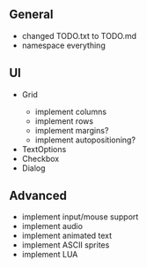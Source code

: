 ## General
<ul>
	<li>changed TODO.txt to TODO.md</li>
	<li>namespace everything</li>
</ul>

## UI
<ul>
	<li>Grid</li>
		<ul>
		<li>implement columns</li>
		<li>implement rows</li>
		<li>implement margins?</li>
		<li>implement autopositioning?</li>
		</ul>
	<li>TextOptions</li>
	<li>Checkbox</li>
	<li>Dialog</li>
</ul>

## Advanced
<ul>
	<li>implement input/mouse support</li>
	<li>implement audio</li>
	<li>implement animated text</li>
	<li>implement ASCII sprites</li>
	<li>implement LUA</li>
</ul>